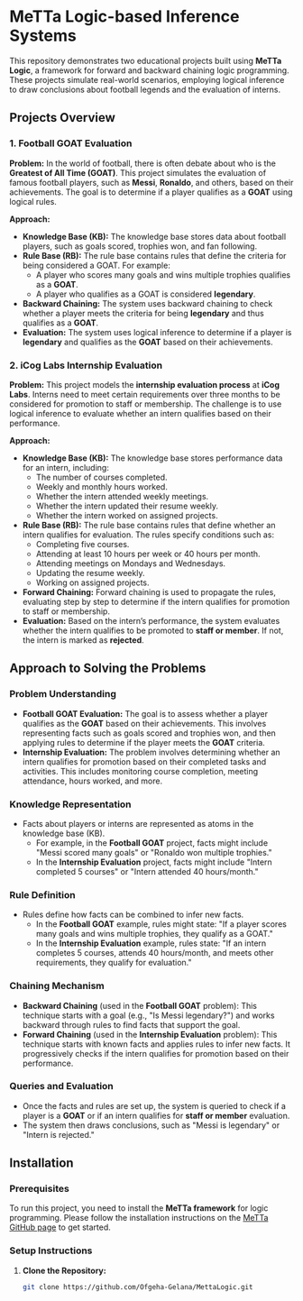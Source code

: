 # MeTTa Logic-based Inference Systems

This repository demonstrates two educational projects built using **MeTTa Logic**, a framework for forward and backward chaining logic programming. These projects simulate real-world scenarios, employing logical inference to draw conclusions about football legends and the evaluation of interns.

## Projects Overview

### 1. **Football GOAT Evaluation**

**Problem:**
In the world of football, there is often debate about who is the **Greatest of All Time (GOAT)**. This project simulates the evaluation of famous football players, such as **Messi**, **Ronaldo**, and others, based on their achievements. The goal is to determine if a player qualifies as a **GOAT** using logical rules.

**Approach:**
- **Knowledge Base (KB):** The knowledge base stores data about football players, such as goals scored, trophies won, and fan following.
- **Rule Base (RB):** The rule base contains rules that define the criteria for being considered a GOAT. For example:
  - A player who scores many goals and wins multiple trophies qualifies as a **GOAT**.
  - A player who qualifies as a GOAT is considered **legendary**.
- **Backward Chaining:** The system uses backward chaining to check whether a player meets the criteria for being **legendary** and thus qualifies as a **GOAT**.
- **Evaluation:** The system uses logical inference to determine if a player is **legendary** and qualifies as the **GOAT** based on their achievements.

### 2. **iCog Labs Internship Evaluation**

**Problem:**
This project models the **internship evaluation process** at **iCog Labs**. Interns need to meet certain requirements over three months to be considered for promotion to staff or membership. The challenge is to use logical inference to evaluate whether an intern qualifies based on their performance.

**Approach:**
- **Knowledge Base (KB):** The knowledge base stores performance data for an intern, including:
  - The number of courses completed.
  - Weekly and monthly hours worked.
  - Whether the intern attended weekly meetings.
  - Whether the intern updated their resume weekly.
  - Whether the intern worked on assigned projects.
- **Rule Base (RB):** The rule base contains rules that define whether an intern qualifies for evaluation. The rules specify conditions such as:
  - Completing five courses.
  - Attending at least 10 hours per week or 40 hours per month.
  - Attending meetings on Mondays and Wednesdays.
  - Updating the resume weekly.
  - Working on assigned projects.
- **Forward Chaining:** Forward chaining is used to propagate the rules, evaluating step by step to determine if the intern qualifies for promotion to staff or membership.
- **Evaluation:** Based on the intern’s performance, the system evaluates whether the intern qualifies to be promoted to **staff or member**. If not, the intern is marked as **rejected**.

## Approach to Solving the Problems

### Problem Understanding
- **Football GOAT Evaluation:** The goal is to assess whether a player qualifies as the **GOAT** based on their achievements. This involves representing facts such as goals scored and trophies won, and then applying rules to determine if the player meets the **GOAT** criteria.
- **Internship Evaluation:** The problem involves determining whether an intern qualifies for promotion based on their completed tasks and activities. This includes monitoring course completion, meeting attendance, hours worked, and more.

### Knowledge Representation
- Facts about players or interns are represented as atoms in the knowledge base (KB).
  - For example, in the **Football GOAT** project, facts might include "Messi scored many goals" or "Ronaldo won multiple trophies."
  - In the **Internship Evaluation** project, facts might include "Intern completed 5 courses" or "Intern attended 40 hours/month."

### Rule Definition
- Rules define how facts can be combined to infer new facts.
  - In the **Football GOAT** example, rules might state: "If a player scores many goals and wins multiple trophies, they qualify as a GOAT."
  - In the **Internship Evaluation** example, rules state: "If an intern completes 5 courses, attends 40 hours/month, and meets other requirements, they qualify for evaluation."

### Chaining Mechanism
- **Backward Chaining** (used in the **Football GOAT** problem): This technique starts with a goal (e.g., "Is Messi legendary?") and works backward through rules to find facts that support the goal.
- **Forward Chaining** (used in the **Internship Evaluation** problem): This technique starts with known facts and applies rules to infer new facts. It progressively checks if the intern qualifies for promotion based on their performance.

### Queries and Evaluation
- Once the facts and rules are set up, the system is queried to check if a player is a **GOAT** or if an intern qualifies for **staff or member** evaluation.
- The system then draws conclusions, such as "Messi is legendary" or "Intern is rejected."

## Installation

### Prerequisites
To run this project, you need to install the **MeTTa framework** for logic programming. Please follow the installation instructions on the [MeTTa GitHub page](https://github.com/MeTTa) to get started.

### Setup Instructions

1. **Clone the Repository:**
   ```bash
   git clone https://github.com/Ofgeha-Gelana/MettaLogic.git
